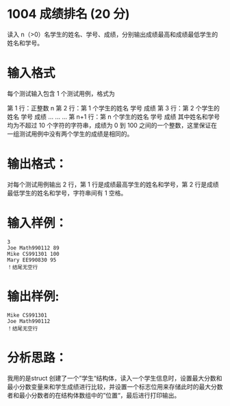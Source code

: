 #  1004 成绩排名 (20 分)
读入 n（>0）名学生的姓名、学号、成绩，分别输出成绩最高和成绩最低学生的姓名和学号。

# 输入格式
每个测试输入包含 1 个测试用例，格式为

第 1 行：正整数 n
第 2 行：第 1 个学生的姓名 学号 成绩
第 3 行：第 2 个学生的姓名 学号 成绩
  ... ... ...
第 n+1 行：第 n 个学生的姓名 学号 成绩
其中姓名和学号均为不超过 10 个字符的字符串，成绩为 0 到 100 之间的一个整数，这里保证在一组测试用例中没有两个学生的成绩是相同的。

# 输出格式：
对每个测试用例输出 2 行，第 1 行是成绩最高学生的姓名和学号，第 2 行是成绩最低学生的姓名和学号，字符串间有 1 空格。

# 输入样例：
```
3
Joe Math990112 89
Mike CS991301 100
Mary EE990830 95
！结尾无空行
```

# 输出样例:
```
Mike CS991301
Joe Math990112
！结尾无空行
```

# 分析思路：
我用的是struct 创建了一个”学生“结构体，读入一个学生信息时，设置最大分数和最小分数变量来和学生成绩进行比较，并设置一个标志位用来存储此时的最大分数者和最小分数者的在结构体数组中的”位置“，最后进行打印输出。

